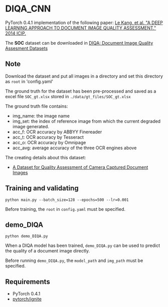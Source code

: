 # DIQA_CNN
PyTorch 0.4.1 implementation of the following paper:
[Le Kang, et al. "A DEEP LEARNING APPROACH TO DOCUMENT IMAGE QUALITY ASSESSMENT." 2014 ICIP.](http://citeseerx.ist.psu.edu/viewdoc/download?doi=10.1.1.648.7747&rep=rep1&type=pdf)

The **SOC** dataset can be downloaded in [DIQA: Document Image Quality Assesment Datasets](https://lampsrv02.umiacs.umd.edu/projdb/project.php?id=73)

## Note
Download the dataset and put all images in a directory and set this directory as `root` in 'config.yaml'

The ground truth for the dataset has been pre-processed and saved as a excel file `SOC_gt.xlsx` stored in `./data/gt_files/SOC_gt.xlsx`

The ground truth file contains:
- img_name: the image name
- img_set: the index of reference image from which the current degraded image generated.
- acc_f: OCR accuracy by ABBYY Finereader
- acc_t: OCR accuracy by Tesseract
- acc_o: OCR accuracy by Omnipage
- acc_avg: average accuracy of the three OCR engines above

The creating details about this dataset:
- [A Dataset for Quality Assessment of Camera Captured Document Images](http://citeseerx.ist.psu.edu/viewdoc/download?doi=10.1.1.359.6995&rep=rep1&type=pdf)

## Training and validating
```
python main.py --batch_size=128 --epochs=500 --lr=0.001
```
Before training, the `root` in `config.yaml` must be specified.

## demo_DIQA
```
python demo_DIQA.py
```
When a DIQA model has been trained, `demo_DIQA.py` can be used to predict the quality of a document image directly.

Before running `demo_DIQA.py`, the `model_path` and `img_path` must be specified.

## Requirements
- PyTorch 0.4.1
- [pytorch/ignite](https://github.com/pytorch/ignite)

